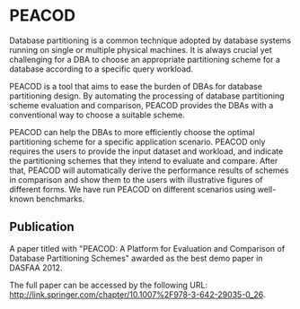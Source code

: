 # PEACOD

Database partitioning is a common technique adopted by database
systems running on single or multiple physical machines. It is always crucial
yet challenging for a DBA to choose an appropriate partitioning scheme for a
database according to a specific query workload. 

PEACOD is a tool that aims to ease the burden of DBAs for database partitioning
design. By automating the processing of database partitioning scheme evaluation
and comparison, PEACOD provides the DBAs with a conventional way to choose
a suitable scheme.

PEACOD can help the DBAs to more
efficiently choose the optimal partitioning scheme for a specific application scenario.
PEACOD only requires the users to provide the input dataset and workload, and indicate
the partitioning schemes that they intend to evaluate and compare. After that, PEACOD
will automatically derive the performance results of schemes in comparison and show
them to the users with illustrative figures of different forms. We have run PEACOD
on different scenarios using well-known benchmarks.

## Publication
A paper titled with "PEACOD: A Platform for Evaluation and Comparison of Database Partitioning Schemes" 
awarded as the best demo paper in DASFAA 2012. 

The full paper can be accessed by the following URL: 
http://link.springer.com/chapter/10.1007%2F978-3-642-29035-0_26.
